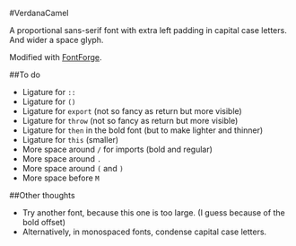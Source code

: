 #VerdanaCamel

A proportional sans-serif font with extra left padding in capital case letters. And wider a space glyph.

Modified with [FontForge](https://fontforge.github.io/en-US/).

##To do
- Ligature for `::`
- Ligature for `()`
- Ligature for `export` (not so fancy as return but more visible)
- Ligature for `throw` (not so fancy as return but more visible)
- Ligature for `then` in the bold font (but to make lighter and thinner)
- Ligature for `this` (smaller)
- More space around `/` for imports (bold and regular)
- More space around `.`
- More space around `(` and `)`
- More space before `M` 


##Other thoughts
- Try another font, because this one is too large. (I guess because of the bold offset)
- Alternatively, in monospaced fonts, condense capital case letters.
